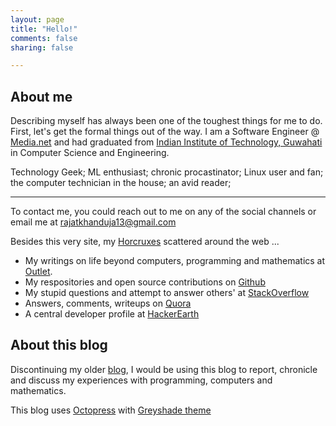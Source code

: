 ```yaml
---
layout: page
title: "Hello!"
comments: false
sharing: false

---
```


## About me

Describing myself has always been one of the toughest things for me to do.
First, let's get the formal things out of the way. I am a Software Engineer @
[Media.net](http://media.net) and had graduated from [Indian Institute of
Technology, Guwahati](http://iitg.ac.in) in Computer Science and Engineering. 

Technology Geek; ML enthusiast; chronic procastinator; Linux user and fan; the
computer technician in the house; an avid reader;

----

To contact me, you could reach out to me on any of the social channels or 
email me at rajatkhanduja13@gmail.com

Besides this very site, my [Horcruxes](http://harrypotter.wikia.com/wiki/Horcrux) scattered around the web ...

- My writings on life beyond computers, programming and mathematics at [Outlet](http://blog.rajatkhanduja.com).
- My respositories and open source contributions on [Github](http://github.com/rajatkhanduja)
- My stupid questions and attempt to answer others' at [StackOverflow](http://stackoverflow.com/users/277923/rajatkhanduja)
- Answers, comments, writeups on [Quora](https://www.quora.com/Rajat-Khanduja)
- A central developer profile at [HackerEarth](http://www.hackerearth.com/users/rajatkhanduja13/)

## About this blog

Discontinuing my older [blog](http://techblog.rajatkhanduja.com), I would be using this
blog to report, chronicle and discuss my experiences with programming, computers
and mathematics. 

This blog uses [Octopress](https://github.com/imathis/octopress) with [Greyshade theme](https://github.com/shashankmehta/greyshade/)
